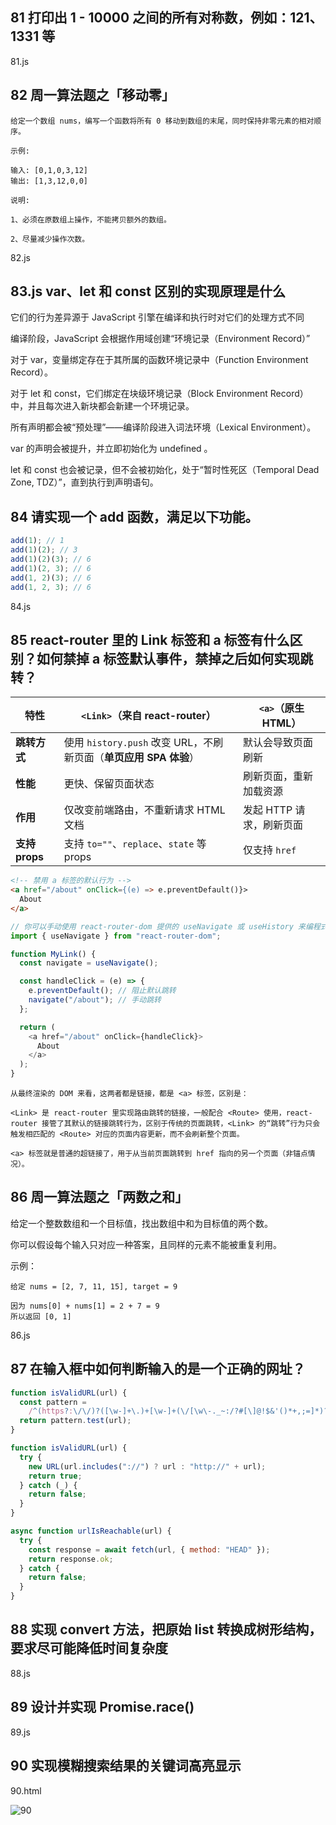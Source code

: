 ## 81 打印出 1 - 10000 之间的所有对称数，例如：121、1331 等

81.js

## 82 周一算法题之「移动零」

```
给定一个数组 nums，编写一个函数将所有 0 移动到数组的末尾，同时保持非零元素的相对顺序。

示例:

输入: [0,1,0,3,12]
输出: [1,3,12,0,0]

说明:

1、必须在原数组上操作，不能拷贝额外的数组。

2、尽量减少操作次数。
```

82.js

## 83.js var、let 和 const 区别的实现原理是什么

它们的行为差异源于 JavaScript 引擎在编译和执行时对它们的处理方式不同

编译阶段，JavaScript 会根据作用域创建“环境记录（Environment Record）”

对于 var，变量绑定存在于其所属的函数环境记录中（Function Environment Record）。

对于 let 和 const，它们绑定在块级环境记录（Block Environment Record）中，并且每次进入新块都会新建一个环境记录。

所有声明都会被“预处理”——编译阶段进入词法环境（Lexical Environment）。

var 的声明会被提升，并立即初始化为 undefined 。

let 和 const 也会被记录，但不会被初始化，处于“暂时性死区（Temporal Dead Zone, TDZ）”，直到执行到声明语句。

## 84 请实现一个 add 函数，满足以下功能。

```js
add(1); // 1
add(1)(2); // 3
add(1)(2)(3); // 6
add(1)(2, 3); // 6
add(1, 2)(3); // 6
add(1, 2, 3); // 6
```

84.js

## 85 react-router 里的 Link 标签和 a 标签有什么区别？如何禁掉 a 标签默认事件，禁掉之后如何实现跳转？

| 特性           | `<Link>`（来自 react-router）                                     | `<a>`（原生 HTML）       |
| -------------- | ----------------------------------------------------------------- | ------------------------ |
| **跳转方式**   | 使用 `history.push` 改变 URL，不刷新页面（**单页应用 SPA 体验**） | 默认会导致页面刷新       |
| **性能**       | 更快、保留页面状态                                                | 刷新页面，重新加载资源   |
| **作用**       | 仅改变前端路由，不重新请求 HTML 文档                              | 发起 HTTP 请求，刷新页面 |
| **支持 props** | 支持 `to=""`、`replace`、`state` 等 props                         | 仅支持 `href`            |

```html
<!-- 禁用 a 标签的默认行为 -->
<a href="/about" onClick={(e) => e.preventDefault()}>
  About
</a>
```

```js
// 你可以手动使用 react-router-dom 提供的 useNavigate 或 useHistory 来编程式跳转
import { useNavigate } from "react-router-dom";

function MyLink() {
  const navigate = useNavigate();

  const handleClick = (e) => {
    e.preventDefault(); // 阻止默认跳转
    navigate("/about"); // 手动跳转
  };

  return (
    <a href="/about" onClick={handleClick}>
      About
    </a>
  );
}
```

```
从最终渲染的 DOM 来看，这两者都是链接，都是 <a> 标签，区别是：

<Link> 是 react-router 里实现路由跳转的链接，一般配合 <Route> 使用，react-router 接管了其默认的链接跳转行为，区别于传统的页面跳转，<Link> 的“跳转”行为只会触发相匹配的 <Route> 对应的页面内容更新，而不会刷新整个页面。

<a> 标签就是普通的超链接了，用于从当前页面跳转到 href 指向的另一个页面（非锚点情况）。
```

## 86 周一算法题之「两数之和」

给定一个整数数组和一个目标值，找出数组中和为目标值的两个数。

你可以假设每个输入只对应一种答案，且同样的元素不能被重复利用。

示例：

```
给定 nums = [2, 7, 11, 15], target = 9

因为 nums[0] + nums[1] = 2 + 7 = 9
所以返回 [0, 1]
```

86.js

## 87 在输入框中如何判断输入的是一个正确的网址？

```js
function isValidURL(url) {
  const pattern =
    /^(https?:\/\/)?([\w-]+\.)+[\w-]+(\/[\w\-._~:/?#[\]@!$&'()*+,;=]*)?$/i;
  return pattern.test(url);
}
```

```js
function isValidURL(url) {
  try {
    new URL(url.includes("://") ? url : "http://" + url);
    return true;
  } catch (_) {
    return false;
  }
}
```

```js
async function urlIsReachable(url) {
  try {
    const response = await fetch(url, { method: "HEAD" });
    return response.ok;
  } catch {
    return false;
  }
}
```

## 88 实现 convert 方法，把原始 list 转换成树形结构，要求尽可能降低时间复杂度

88.js

## 89 设计并实现 Promise.race()

89.js

## 90 实现模糊搜索结果的关键词高亮显示

90.html

![90](./imgs/90.jpg)
